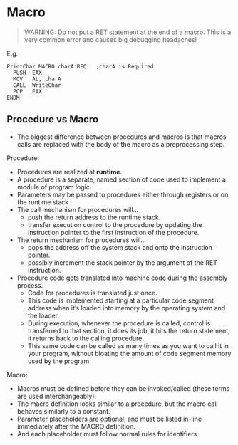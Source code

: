 # Macro

> WARNING: Do not put a RET statement at the end of a macro. This is a very common error and causes big debugging headaches!

E.g.

```
PrintChar MACRO charA:REQ   ;charA is Required
  PUSH  EAX
  MOV   AL, charA
  CALL  WriteChar
  POP   EAX
ENDM

```

## Procedure vs Macro

- The biggest difference between procedures and macros is that macros calls are replaced with the body of the macro as a preprocessing step.

Procedure:

- Procedures are realized at **runtime**.
- A procedure is a separate, named section of code used to implement a module of program logic.
- Parameters may be passed to procedures either through registers or on the runtime stack
- The call mechanism for procedures will…
    - push the return address to the runtime stack.
    - transfer execution control to the procedure by updating the instruction pointer to the first instruction of the procedure.
- The return mechanism for procedures will…
    - pops the address off the system stack and onto the instruction pointer.
    - possibly increment the stack pointer by the argument of the RET instruction.
- Procedure code gets translated into machine code during the assembly process.
    - Code for procedures is translated just once.
    - This code is implemented starting at a particular code segment address when it’s loaded into memory by the operating system and the loader.
    - During execution, whenever the procedure is called, control is transferred to that section, it does its job, it hits the return statement, it returns back to the calling procedure.
    - This same code can be called as many times as you want to call it in your program, without bloating the amount of code segment memory used by the program.

Macro:

- Macros must be defined before they can be invoked/called (these terms are used interchangeably).
- The macro definition looks similar to a procedure, but the macro call behaves similarly to a constant.
-  Parameter placeholders are optional, and must be listed in-line immediately after the MACRO definition. 
- And each placeholder must follow normal rules for identifiers

